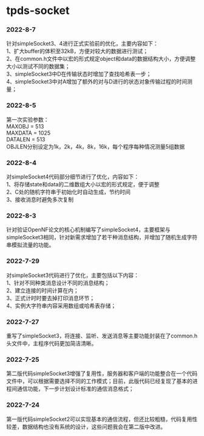 # tpds-socket  
### 2022-8-7  
针对simpleSocket3、4进行正式实验前的优化，主要内容如下：  
1、扩大buffer的体积至32kB，方便对较大的数据进行测试；  
2、在common.h文件中以宏的形式规定object和data的数据结构大小，方便调整大小以测试不同的数据集；  
3、simpleSocket3中D在传输状态时增加了查找哈希表一步；  
4、simpleSocket3中对A增加了额外的对与D进行的状态对象传输过程的时间测量；  

### 2022-8-5  
第一次实验参数：  
MAXOBJ = 513  
MAXDATA = 1025  
DATALEN = 513  
OBJLEN分别设定为1k，2k，4k，8k，16k，每个程序每种情况测量5组数据

### 2022-8-4  
对simpleSocket4代码部分细节进行了优化，内容如下：  
1、将存储state和data的二维数组大小以宏的形式规定，便于调整  
2、C处的随机字符串于初始化时自动生成，节约时间  
3、接收消息时避免多次复制  

### 2022-8-3  
针对验证OpenNF论文的核心机制编写了simpleSocket4，主要框架与simpleSocket3相同，针对新需求增加了若干种消息结构，并增加了随机生成字符串模拟流量的功能。  

### 2022-7-29  
对simpleSocket3代码进行了优化，主要包括以下内容：  
1、针对不同种类消息设计不同的消息结构；  
2、建立连接的时间计算在内；  
3、正式计时时要去掉打印消息环节；  
4、实例大字符串内容采用数组或哈希表存储；  

### 2022-7-27  
重写了simpleSocket3，将连接、监听、发送消息等主要功能封装在了common.h头文件中，主程序代码更加简洁清晰。  

### 2022-7-25  
第二版代码simpleSocket3增强了复用性，服务器和客户端的功能整合在一个代码文件中，可以根据需要选择不同的工作模式；目前，此版代码已经复现了基本的进程间通信功能，下一步计划设计标准的通信消息格式；  

### 2022-7-24  
第一版代码simpleSocket2可以实现基本的通信流程，但还比较粗糙，代码复用性较差，数据结构也没有系统的设计，这些问题我会在第二版中改进。  
